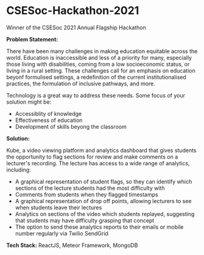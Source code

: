 # CSESoc-Hackathon-2021
Winner of the CSESoc 2021 Annual Flagship Hackathon

**Problem Statement:**

There have been many challenges in making education equitable across the world. Education is inaccessible and less of a priority for many, especially those living with disabilities, coming from a low socioeconomic status, or living in a rural setting. These challenges call for an emphasis on education beyonf formulised settings, a redefinition of the current institutionalised practices, the formulation of inclusive pathways, and more.

Technology is a great way to address these needs. Some focus of your solution might be:
- Accessiblity of knowledge
- Effectiveness of education
- Development of skills beyong the classroom

**Solution:**

Kube, a video viewing platform and analytics dashboard that gives students the opportunity to flag sections for review and make comments on a lecturer's recording. The lecture has access to a wide range of analytics, including:
- A graphical representation of student flags, so they can identify which sections of the lecture students had the most difficulty with
- Comments from students when they flagged timestamps
- A graphical representation of drop off points, allowing lecturers to see when students leave their lectures
- Analytics on sections of the video which students replayed, suggesting that students may have difficulty grasping that concept
- The option to send these analytics reports to their emails or mobile number regularly via Twilio SendGrid

**Tech Stack:**
ReactJS, Meteor Framework, MongoDB

